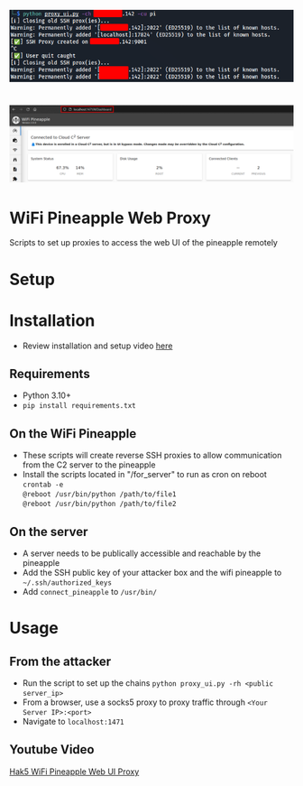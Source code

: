 <h1 align="center">
  <br>
  <a href="https://github.com/stackviolator/wifi-pineapple-remote-ui"><img src="img/cli.png" alt="cli"></a>
  <br>
  <br>
  <a href="https://github.com/stackviolator/wifi-pineapple-remote-ui"><img src="img/web.png" alt="web"></a>
  <br>
</h1>

# WiFi Pineapple Web Proxy
Scripts to set up proxies to access the web UI of the pineapple remotely
# Setup
# Installation
- Review installation and setup video [here](https://google.com)

## Requirements
- Python 3.10+
- `pip install requirements.txt`

## On the WiFi Pineapple
- These scripts will create reverse SSH proxies to allow communication from the C2 server to the pineapple
- Install the scripts located in "/for_server" to run as cron on reboot\
`crontab -e`\
`@reboot /usr/bin/python /path/to/file1`\
`@reboot /usr/bin/python /path/to/file2`

## On the server
- A server needs to be publically accessible and reachable by the pineapple
- Add the SSH public key of your attacker box and the wifi pineapple to `~/.ssh/authorized_keys`
- Add `connect_pineapple` to `/usr/bin/`

# Usage
## From the attacker
- Run the script to set up the chains
`python proxy_ui.py -rh <public server_ip>`
- From a browser, use a socks5 proxy to proxy traffic through `<Your Server IP>:<port>`
- Navigate to `localhost:1471`

## Youtube Video
[Hak5 WiFi Pineapple Web UI Proxy](https://www.youtube.com/watch?v=vYFBOG4tfBQ)
